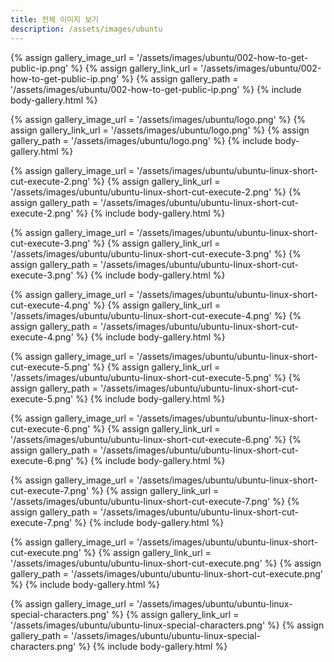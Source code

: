 ```yaml
---
title: 전체 이미지 보기
description: /assets/images/ubuntu
---
```




{% assign gallery_image_url = '/assets/images/ubuntu/002-how-to-get-public-ip.png' %}
{% assign gallery_link_url = '/assets/images/ubuntu/002-how-to-get-public-ip.png' %}
{% assign gallery_path = '/assets/images/ubuntu/002-how-to-get-public-ip.png' %}
{% include body-gallery.html %}

{% assign gallery_image_url = '/assets/images/ubuntu/logo.png' %}
{% assign gallery_link_url = '/assets/images/ubuntu/logo.png' %}
{% assign gallery_path = '/assets/images/ubuntu/logo.png' %}
{% include body-gallery.html %}

{% assign gallery_image_url = '/assets/images/ubuntu/ubuntu-linux-short-cut-execute-2.png' %}
{% assign gallery_link_url = '/assets/images/ubuntu/ubuntu-linux-short-cut-execute-2.png' %}
{% assign gallery_path = '/assets/images/ubuntu/ubuntu-linux-short-cut-execute-2.png' %}
{% include body-gallery.html %}

{% assign gallery_image_url = '/assets/images/ubuntu/ubuntu-linux-short-cut-execute-3.png' %}
{% assign gallery_link_url = '/assets/images/ubuntu/ubuntu-linux-short-cut-execute-3.png' %}
{% assign gallery_path = '/assets/images/ubuntu/ubuntu-linux-short-cut-execute-3.png' %}
{% include body-gallery.html %}

{% assign gallery_image_url = '/assets/images/ubuntu/ubuntu-linux-short-cut-execute-4.png' %}
{% assign gallery_link_url = '/assets/images/ubuntu/ubuntu-linux-short-cut-execute-4.png' %}
{% assign gallery_path = '/assets/images/ubuntu/ubuntu-linux-short-cut-execute-4.png' %}
{% include body-gallery.html %}

{% assign gallery_image_url = '/assets/images/ubuntu/ubuntu-linux-short-cut-execute-5.png' %}
{% assign gallery_link_url = '/assets/images/ubuntu/ubuntu-linux-short-cut-execute-5.png' %}
{% assign gallery_path = '/assets/images/ubuntu/ubuntu-linux-short-cut-execute-5.png' %}
{% include body-gallery.html %}

{% assign gallery_image_url = '/assets/images/ubuntu/ubuntu-linux-short-cut-execute-6.png' %}
{% assign gallery_link_url = '/assets/images/ubuntu/ubuntu-linux-short-cut-execute-6.png' %}
{% assign gallery_path = '/assets/images/ubuntu/ubuntu-linux-short-cut-execute-6.png' %}
{% include body-gallery.html %}

{% assign gallery_image_url = '/assets/images/ubuntu/ubuntu-linux-short-cut-execute-7.png' %}
{% assign gallery_link_url = '/assets/images/ubuntu/ubuntu-linux-short-cut-execute-7.png' %}
{% assign gallery_path = '/assets/images/ubuntu/ubuntu-linux-short-cut-execute-7.png' %}
{% include body-gallery.html %}

{% assign gallery_image_url = '/assets/images/ubuntu/ubuntu-linux-short-cut-execute.png' %}
{% assign gallery_link_url = '/assets/images/ubuntu/ubuntu-linux-short-cut-execute.png' %}
{% assign gallery_path = '/assets/images/ubuntu/ubuntu-linux-short-cut-execute.png' %}
{% include body-gallery.html %}

{% assign gallery_image_url = '/assets/images/ubuntu/ubuntu-linux-special-characters.png' %}
{% assign gallery_link_url = '/assets/images/ubuntu/ubuntu-linux-special-characters.png' %}
{% assign gallery_path = '/assets/images/ubuntu/ubuntu-linux-special-characters.png' %}
{% include body-gallery.html %}
